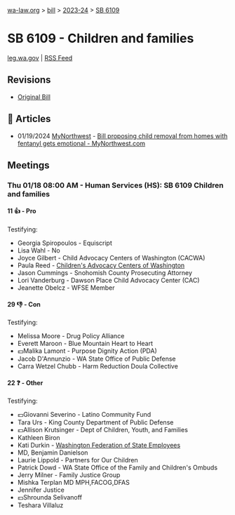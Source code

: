 [wa-law.org](/) > [bill](/bill/) > [2023-24](/bill/2023-24/) > [SB 6109](/bill/2023-24/sb/6109/)

# SB 6109 - Children and families
[leg.wa.gov](https://app.leg.wa.gov/billsummary?BillNumber=6109&Year=2023&Initiative=false) | [RSS Feed](./rss.xml)

## Revisions
* [Original Bill](1/)

## 📰 Articles
* 01/19/2024 [MyNorthwest](/org/mynorthwest/) - [Bill proposing child removal from homes with fentanyl gets emotional - MyNorthwest.com](https://mynorthwest.com/3947163/bill-proposes-child-removal-homes-fentanyl-sparks-charged-debate/#:~:text=Senate%20Bill%206109)

## Meetings
### Thu 01/18 08:00 AM - Human Services (HS): SB 6109 Children and families
#### 11 👍 - Pro
Testifying:
* Georgia Spiropoulos - Equiscript
* Lisa Wahl - No
* Joyce Gilbert - Child Advocacy Centers of Washington (CACWA)
* Paula Reed - [Children's Advocacy Centers of Washington](/org/children's_advocacy_centers_of_washington/)
* Jason Cummings - Snohomish County Prosecuting Attorney
* Lori Vanderburg - Dawson Place Child Advocacy Center (CAC)
* Jeanette Obelcz - WFSE Member

#### 29 👎 - Con
Testifying:
* Melissa Moore - Drug Policy Alliance
* Everett Maroon - Blue Mountain Heart to Heart
* 💵Malika Lamont - Purpose Dignity Action (PDA)
* Jacob D'Annunzio - WA State Office of Public Defense
* Carra Wetzel Chubb - Harm Reduction Doula Collective

#### 22 ❓ - Other
Testifying:
* 💵Giovanni Severino - Latino Community Fund
* Tara Urs - King County Department of Public Defense
* 💵Allison Krutsinger - Dept of Children, Youth, and Families
* Kathleen Biron
* Kati Durkin - [Washington Federation of State Employees](/org/washington_federation_of_state_employees/)
* MD, Benjamin Danielson
* Laurie Lippold - Partners for Our Children
* Patrick Dowd - WA State Office of the Family and Children's Ombuds
* Jerry Milner - Family Justice Group
* Mishka Terplan MD MPH,FACOG,DFAS
* Jennifer Justice
* 💵Shrounda Selivanoff
* Teshara Villaluz
